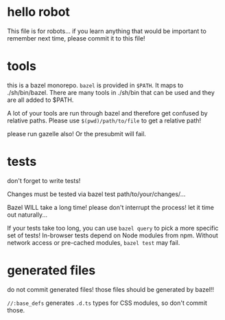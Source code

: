 # hello robot

This file is for robots... if you learn anything that would be important to remember next time, please commit it to this file!

# tools

this is a bazel monorepo. `bazel` is provided in `$PATH`. It maps to ./sh/bin/bazel. There are many tools in ./sh/bin that can be used and they are all added to $PATH.

A lot of your tools are run through bazel and therefore get confused by relative paths. Please use `$(pwd)/path/to/file` to get a relative path!

please run gazelle also! Or the presubmit will fail.

# tests

don't forget to write tests!

Changes must be tested via bazel test path/to/your/changes/...

Bazel WILL take a long time! please don't interrupt the process! let it time out naturally...

If your tests take too long, you can use `bazel query` to pick a more specific set of tests!
In-browser tests depend on Node modules from npm. Without network access or pre-cached modules, `bazel test` may fail.

# generated files

do not commit generated files! those files should be generated by bazel!!

`//:base_defs` generates `.d.ts` types for CSS modules, so don't commit those.



